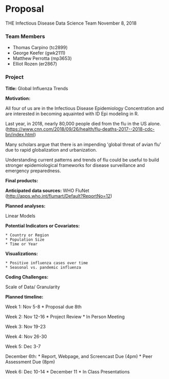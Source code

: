 Proposal
================
THE Infectious Disease Data Science Team
November 8, 2018

### Team Members

-   Thomas Carpino (tc2899)
-   George Keefer (gwk2111)
-   Matthew Perrotta (mp3653)
-   Elliot Rozen (er2867)

### Project

**Title:** Global Influenza Trends

**Motivation:**

All four of us are in the Infectious Disease Epidemiology Concentration and are interested in becoming aquainted with ID Epi modeling in R.

Last year, in 2018, nearly 80,000 people died from the flu in the US alone. (<https://www.cnn.com/2018/09/26/health/flu-deaths-2017--2018-cdc-bn/index.html>)

Many scholars argue that there is an impending 'global threat of avian flu' due to rapid globalization and urbanization.

Understanding current patterns and trends of flu could be useful to build stronger epidemiological frameworks for disease surveillance and emergency preparedness.

**Final products:**

**Anticipated data sources:** WHO FluNet (<http://apps.who.int/flumart/Default?ReportNo=12>)

**Planned analyses:**

Linear Models

**Potential Indicators or Covariates:**

    * Country or Region
    * Population Size
    * Time or Year

**Visualizations:**

    * Positive influenza cases over time
    * Seasonal vs. pandemic influenza 

**Coding Challenges:**

Scale of Data/ Granularity

**Planned timeline:**

Week 1: Nov 5-8 \* Proposal due 8th

Week 2: Nov 12-16 \* Project Review \* In Person Meeting

Week 3: Nov 19-23

Week 4: Nov 26-30

Week 5: Dec 3-7

December 6th: \* Report, Webpage, and Screencast Due (4pm) \* Peer Assessment Due (8pm)

Week 6: Dec 10-14 \* December 11 \* In Class Presentations
